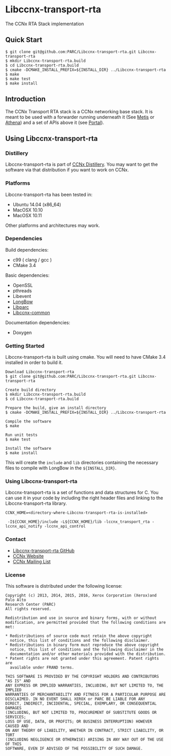 Libccnx-transport-rta
=======
The CCNx RTA Stack implementation

## Quick Start ##
```
$ git clone git@github.com:PARC/Libccnx-transport-rta.git Libccnx-transport-rta
$ mkdir Libccnx-transport-rta.build
$ cd Libccnx-transport-rta.build
$ cmake -DCMAKE_INSTALL_PREFIX=${INSTALL_DIR} ../Libccnx-transport-rta
$ make
$ make test
$ make install
```

## Introduction ##

The CCNx Transport RTA stack is a CCNx networking base stack.  It is meant to be used with a forwarder running underneath it (See [Metis](https://github.com/PARC/Metis) or [Athena](https://github.com/PARC/Athena)) and a set of APIs above it (see [Portal](https://github.com/PARC/Libccnx-portal)).

## Using Libccnx-transport-rta ##

### Distillery ###

Libccnx-transport-rta is part of [CCNx Distillery](https://github.com/PARC/CCNx_Distillery). You may want to get the software via that distribution if you want to work on CCNx.

### Platforms ###

Libccnx-transport-rta has been tested in:

- Ubuntu 14.04 (x86_64)
- MacOSX 10.10
- MacOSX 10.11

Other platforms and architectures may work.

### Dependencies ###

Build dependencies:

- c99 ( clang / gcc )
- CMake 3.4

Basic dependencies:

- OpenSSL
- pthreads
- Libevent
- [LongBow](https://github.com/PARC/LongBow)
- [Libparc](https://github.com/PARC/Libparc)
- [Libccnx-common](https://github.com/PARC/Libccnx-common)


Documentation dependencies:

- Doxygen


### Getting Started ###

Libccnx-transport-rta is built using cmake. You will need to have CMake 3.4 installed in order to build it.

```
Download Libccnx-transport-rta
$ git clone git@github.com:PARC/Libccnx-transport-rta.git Libccnx-transport-rta

Create build directory
$ mkdir Libccnx-transport-rta.build
$ cd Libccnx-transport-rta.build

Prepare the build, give an install directory
$ cmake -DCMAKE_INSTALL_PREFIX=${INSTALL_DIR} ../Libccnx-transport-rta

Compile the software
$ make

Run unit tests
$ make test

Install the software
$ make install
```

This will create the `include` and `lib` directories containing the necessary files to compile with LongBow in the `${INSTALL_DIR}`.



### Using Libccnx-transport-rta ###

Libccnx-transport-rta is a set of functions and data structures for C. You can use it in your code by including the right header files and linking to the Libccnx-transport-rta library.

```
CCNX_HOME=<directory-where-Libccnx-transport-rta-is-installed>

 -I${CCNX_HOME}/include -L${CCNX_HOME}/lib -lccnx_transport_rta -lccnx_api_notify -lccnx_api_control
```

### Contact ###

- [Libccnx-transport-rta GitHub](https://github.com/PARC/Libccnx-transport-rta)
- [CCNx Website](http://www.ccnx.org/)
- [CCNx Mailing List](https://www.ccnx.org/mailman/listinfo/ccnx/)


### License ###

This software is distributed under the following license:

```
Copyright (c) 2013, 2014, 2015, 2016, Xerox Corporation (Xerox)and Palo Alto
Research Center (PARC)
All rights reserved.

Redistribution and use in source and binary forms, with or without
modification, are permitted provided that the following conditions are met:

* Redistributions of source code must retain the above copyright
  notice, this list of conditions and the following disclaimer.
* Redistributions in binary form must reproduce the above copyright
  notice, this list of conditions and the following disclaimer in the
  documentation and/or other materials provided with the distribution.
* Patent rights are not granted under this agreement. Patent rights are
  available under FRAND terms.

THIS SOFTWARE IS PROVIDED BY THE COPYRIGHT HOLDERS AND CONTRIBUTORS "AS IS" AND
ANY EXPRESS OR IMPLIED WARRANTIES, INCLUDING, BUT NOT LIMITED TO, THE IMPLIED
WARRANTIES OF MERCHANTABILITY AND FITNESS FOR A PARTICULAR PURPOSE ARE
DISCLAIMED. IN NO EVENT SHALL XEROX or PARC BE LIABLE FOR ANY
DIRECT, INDIRECT, INCIDENTAL, SPECIAL, EXEMPLARY, OR CONSEQUENTIAL DAMAGES
(INCLUDING, BUT NOT LIMITED TO, PROCUREMENT OF SUBSTITUTE GOODS OR SERVICES;
LOSS OF USE, DATA, OR PROFITS; OR BUSINESS INTERRUPTION) HOWEVER CAUSED AND
ON ANY THEORY OF LIABILITY, WHETHER IN CONTRACT, STRICT LIABILITY, OR TORT
(INCLUDING NEGLIGENCE OR OTHERWISE) ARISING IN ANY WAY OUT OF THE USE OF THIS
SOFTWARE, EVEN IF ADVISED OF THE POSSIBILITY OF SUCH DAMAGE.
```
